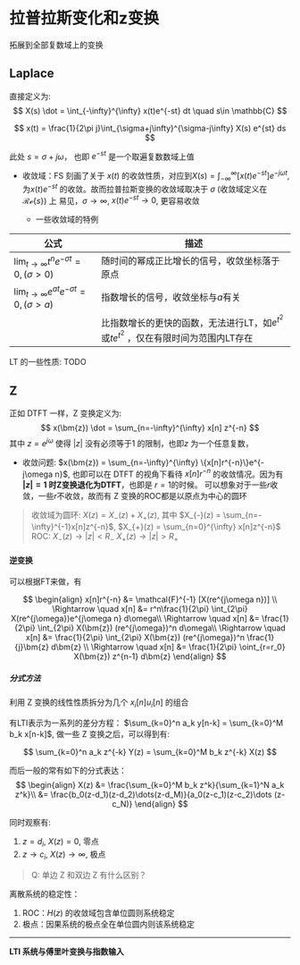 # 拉普拉斯变化和z变换

拓展到全部复数域上的变换

## Laplace

直接定义为:
$$
  X(s) \dot = \int_{-\infty}^{\infty} x(t)e^{-st} dt \quad s\in \mathbb{C}
$$

$$
  x(t) = \frac{1}{2\pi j}\int_{\sigma+j\infty}^{\sigma-j\infty} X(s) e^{st} ds
$$

此处 $s = \sigma + j\omega$， 也即 $e^{-st}$ 是一个取遍复数数域上值

- 收敛域：FS 刻画了关于 $x(t)$ 的收敛性质，对应到$X(s) = \int_{-\infty}^{\infty} [x(t)e^{-st}]e^{-j\omega t}$, 为$x(t)e^{-st}$ 的收敛。故而拉普拉斯变换的收敛域取决于 $\sigma$ (收敛域定义在$\mathcal{Re}\{s\}$) 上
  易见，$\sigma \to \infty$, $x(t)e^{-st} \to 0$, 更容易收敛 
  
  - 一些收敛域的特例

|公式| 描述 |
|-|-|
|$\lim_{t\to \infty}t^n e^{-\sigma t} =0, (\sigma > 0)$|随时间的幂成正比增长的信号，收敛坐标落于原点|
|$\lim_{t\to\infty} e^{at}e^{-\sigma t} = 0, (\sigma > a)$| 指数增长的信号，收敛坐标与$a$有关|
||比指数增长的更快的函数，无法进行LT，如$e^{t^2}$ 或$te^{t^2}$ ，仅在有限时间为范围内LT存在|

LT 的一些性质: TODO

## Z

正如 DTFT 一样，Z 变换定义为:
$$
  x(\bm{z}) \dot = \sum_{n=-\infty}^{\infty} x[n] z^{-n}
$$
其中 $z = e^{j\omega}$ 使得 $|z|$ 没有必须等于1 的限制，也即$z$ 为一个任意复数，

- 收敛问题:
  $x(\bm{z}) = \sum_{n=-\infty}^{\infty} \{x[n]r^{-n}\}e^{-j\omega n}$, 也即可以在 DTFT 的视角下看待 $x[n]r^{-n}$ 的收敛情况。因为有 **$|z| = 1$ 时Z变换退化为DTFT**，也即是 $r = 1$的时候。
  可以想象对于一些$r$收敛，一些$r$不收敛，故而有 Z 变换的ROC都是以原点为中心的圆环

> 收敛域为圆环:
> $X(z) = X_{-}(z) + X_{+}(z)$, 其中 $X_{-}(z) = \sum_{n=-\infty}^{-1}x[n]z^{-n}$, $X_{+}(z) = \sum_{n=0}^{\infty} x[n]z^{-n}$
> ROC: $X_{-}(z) \to |z| < R_{-}$
> $X_{+}(z) \to |z| > R_{+}$

#### 逆变换

可以根据FT来做，有

$$
  \begin{align}
    x[n]r^{-n} &= \mathcal{F}^{-1} [X(re^{j\omega n})] \\
    \Rightarrow \quad x[n] &= r^n\frac{1}{2\pi} \int_{2\pi} X(re^{j\omega})e^{j\omega n} d\omega\\
    \Rightarrow \quad x[n] &= \frac{1}{2\pi} \int_{2\pi} X(\bm{z}) (re^{j\omega})^n d\omega\\
    \Rightarrow \quad x[n] &= \frac{1}{2\pi} \int_{2\pi} X(\bm{z}) (re^{j\omega})^n \frac{1}{j}\bm{z} d\bm{z} \\
    \Rightarrow \quad x[n] &= \frac{1}{2\pi} \oint_{r=r_0} X(\bm{z}) z^{n-1} d\bm{z}
\end{align}
$$

##### 分式方法

利用 Z 变换的线性性质拆分为几个 $x_i[n]u_i[n]$ 的组合

有LTI表示为一系列的差分方程：
$\sum_{k=0}^n a_k y[n-k] = \sum_{k=0}^M b_k x[n-k]$, 做一些 Z 变换之后，可以得到有:

$$
  \sum_{k=0}^n a_k z^{-k} Y(z) = \sum_{k=0}^M b_k z^{-k} X(z)
$$

而后一般的常有如下的分式表达：
$$
  \begin{align}
  X(z) &= \frac{\sum_{k=0}^M b_k z^k}{\sum_{k=1}^N a_k z^k}\\
    &= \frac{b_0(z-d_1)(z-d_2)\dots(z-d_M)}{a_0(z-c_1)(z-c_2)\dots (z-c_N)}
  \end{align}
$$

同时观察有:
1. $z = d_i$, $X(z) = 0$, 零点
2. $z \to c_i$, $X(z) \to \infty$, 极点

> Q: 单边 Z 和双边 Z 有什么区别？

离散系统的稳定性：
1. ROC：$H(z)$ 的收敛域包含单位圆则系统稳定
2. 极点：因果系统的极点全在单位圆内则该系统稳定

----------

**LTI 系统与傅里叶变换与指数输入**